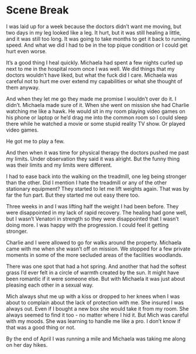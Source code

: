 #  Scene Break

I was laid up for a week because the doctors didn’t want me moving, but two days
in my leg looked like a leg. It hurt, but it was still healing a little, and it
was still too long. It was going to take months to get it back to running speed.
And what we did I had to be in the top pique condition or I could get hurt even
worse.

It’s a good thing I heal quickly. Michaela had spent a few nights curled up next
to me in the hospital room once I was well. We did things that my doctors
wouldn’t have liked, but what the fuck did I care. Michaela was careful not to
hurt me over extend my capabilities or what she thought of them anyway.

And when they let me go they made me promise I wouldn’t over do it. I didn’t.
Michaela made sure of it. When she went on mission she had Charlie watching me
like a hawk. He would sit in my room playing video games on his phone or laptop
or he’d drag me into the common room so I could sleep there while he watched a
movie or some stupid reality TV show. Or played video games.

He got me to play a few.

And then when it was time for physical therapy the doctors pushed me past my
limits. Under observation they said it was alright. But the funny thing was
their limits and my limits were different.

I had to ease back into the walking on the treadmill, one leg being stronger
than the other. Did I mention I hate the treadmill or any of the other
stationary equipment? They started to let me lift weights again. That was by far
the fun part. But they started me out easy there too.

Three weeks in and I was lifting half the weight I had been before. They were
disappointed in my lack of rapid recovery. The healing had gone well, but I
wasn’t Venatori in strength so they were disappointed that I wasn’t doing more.
I was happy with the progression. I could feel it getting stronger.

Charlie and I were allowed to go for walks around the property. Michaela came
with me when she wasn’t off on mission. We stopped for a few private moments in
some of the more secluded areas of the facilities woodlands.

There was one spot that had a hot spring. And another that had the softest grass
I’d ever felt in a circle of warmth created by the sun. It might have been
romantic if it were someone else. But with Michaela it was just about pleasing
each other in a sexual way.

Mich always shut me up with a kiss or dropped to her knees when I was about to
complain about the lack of protection with me. She insured I was always out.
Even if I bought a new box she would take it from my room. She always seemed to
find it too - no matter where I hid it. But Mich was careful with my moods. She
was learning to handle me like a pro. I don’t know if that was a good thing or
not.

By the end of April I was running a mile and Michaela was taking me along on her
day hikes.

